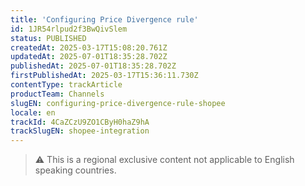 ```yaml
---
title: 'Configuring Price Divergence rule'
id: 1JR54rlpud2f3BwQivSlem
status: PUBLISHED
createdAt: 2025-03-17T15:08:20.761Z
updatedAt: 2025-07-01T18:35:28.702Z
publishedAt: 2025-07-01T18:35:28.702Z
firstPublishedAt: 2025-03-17T15:36:11.730Z
contentType: trackArticle
productTeam: Channels
slugEN: configuring-price-divergence-rule-shopee
locale: en
trackId: 4CaZCzU9ZO1CByH0haZ9hA
trackSlugEN: shopee-integration
---
```


> ⚠️ This is a regional exclusive content not applicable to English speaking countries.
